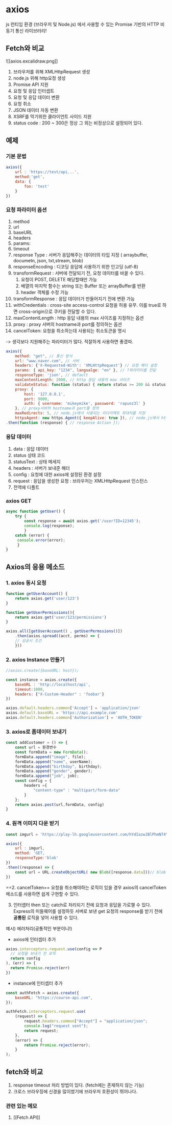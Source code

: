 
# axios

js 런티임 환경 (브라우저 및 Node.js) 에서 사용할 수 있는  Promise 기반의 HTTP 비동기 통신 라이브러리!

##  Fetch와 비교

![[axios.excalidraw.png]]

1. 브라우저를 위해 XMLHttpRequest 생성
2. node.js 위해 http요청 생성
3. Promise API 지원 
4. 요청 및 응답 인터셉트
5. 요청 및 응답 데이터 변환
6. 요청 취소 
7. JSON 데이터 자동 변환
8. XSRF를 막기위한 클라이언트 사이드 지원
9. status code : 200 ~ 300은 정상 그 외는 비정상으로 설정되어 있다.



## 예제

### 기본 문법
```js
axios({
	url : 'https://test/api...',
	method:'get',
	data: {
		foo: 'test'
	}
})
```


### 요청 파라미터 옵션

1. method
2. url
3. baseURL
4. headers
5. params:
6. timeout
7. response Type : 서버가 응답해주는 데이터의 타입 지정 ( arraybuffer, documetn, json, txt,stream, blob)
8. responseEncoding : 디코딩 응답에 사용하기 위한 인고딩 (utf-8)
9. transformRequest : 서버에 전달되기 전, 요청 데이터를 바꿀 수 있다.
	1. 요청이 POST, DELETE 해당할때만 가능
	2. 배열의 마지막 함수는 string 또는 Buffer 또는 arrayBuffer를 반환
	3. header 객체를 수정 가능
10. transformResponse : 응답 데이터가 만들어지기 전에 변환 가능
11. withCredentials : cross-site access-control 요청을 허용 유무. 이를 true로 하면 cross-origin으로 쿠키을 전달할 수 있다. 
12. maxContentLength : http 응답 내용의 max 사이즈를 지정하는 옵션
13. proxy : proxy 서버의 hostname과 port를 정의하는 옵션
14. cancelToken: 요청을 취소하는데 사용되는 취소토큰을 명시

-> 생각보다 지원해주는 파라미터가 많다. 적잘하게 사용하면 좋겠따. 


```js
axios({ 
	method: "get", // 통신 방식
	url: "www.naver.com", // 서버 
	headers: {'X-Requested-With': 'XMLHttpRequest'} // 요청 헤더 설정 
	params: { api_key: "1234", langualge: "en" }, // ?파라미터를 전달 
	responseType: 'json', // default 
	maxContentLength: 2000, // http 응답 내용의 max 사이즈 
	validateStatus: function (status) { return status >= 200 && status < 300; // default }, // HTTP응답 상태 코드에 대해 promise의 반환 값이 resolve 또는 reject 할지 지정 
	proxy: { 
		host: '127.0.0.1',
		port: 9000,
		auth: { username: 'mikeymike', password: 'rapunz3l' }
	}, // proxy서버의 hostname과 port를 정의
	maxRedirects: 5, // node.js에서 사용되는 리다이렉트 최대치를 지정 
	httpsAgent: new https.Agent({ keepAlive: true }), // node.js에서 https를 요청을 할때 사용자 정의 agent를 정의 })
.then(function (response) { // response Action });
```



### 응답 데이터
1. data : 응답 데이터
2. status 상태 코드
3. statusText : 상태 메세지
4. headers : 서버가 보내준 해더
5. config : 요청에 대한 axios에 설정된 환경 설정
6. request : 응답을 생성한 요청 : 브라우저는 XMLHttpRequest 인스턴스 
7. 전역에 디폴트 



### axios GET
```js
async function getUser() {
	try { 
		const response = await axios.get('/user?ID=12345');
		console.log(response); 
		}
	catch (error) {
	 console.error(error); 
	 } 
}
```


## Axios의 응용 메소드
### 1. axios 동시 요청 

```js
function getUserAccount() {
	return axios.get('user/123')
}

function getUserPermissions(){
	return axios.get('user/123/permissions')
}

axios.all([getUserAccount() , getUserPermssions()])
	.then(axios.spread((acct, perms) => {
	// 성공시 조건
	}))
```

### 2. axios Instance 만들기

```js
//axios.create({baseURL: host});

const instance = axios.create({
	baseURL : 'http://localhost/api',
	timeout:1000,
	headers: {"X-Custom-Header" : 'foobar'}
})
```

```js
axios.default.headers.common['Accept'] = 'application/json'
axios.default.baseURL = 'https://api.example.com'
axios.default.headers.common['Authorization'] = 'AUTH_TOKEN'
```

### 3. axios로 폼데이터 보내기
```js
const addCustomer = () => {
	const url = 환경변수
	const formData = new FormData();
	formData.append("image", file);
	formData.append("name", userName);
	formData.append("birthday", birthday);
	formData.append("gender", gender);
	formData.append("job", job);
	const config = {
		headers ={
			"content-type" : "multipart/form-data"
		}
	};
	return axios.post(url,formData, config)
}

```


### 4. 원격 이미지 다운 받기
```js
const imgurl = 'https://play-lh.googleusercontent.com/hYdIazwJBlPhmN74Yz3m_jU9nA6t02U7ZARfKunt6dauUAB6O3nLHp0v5ypisNt9OJk';

axios({
	url : imgurl,
	method: 'GET,
	responseType:'blob'
})
.then((response) => {
	const url = URL.createObjectURL( new Blob([response.data]))// blob 데이터를 객체 url로 변환
})
```

==2. cancelToken==
   요청을 취소해야하는 로직이 있을 경우 axios의 cancelToken 메소드를 사용하면 쉽게 구현할 수 있다.

3. 인터셉터
   then 또는 catch로 처리되기 전에 요청과 응답을 가로챌 수 있다.
   Express의 미들웨어를 설정하듯 서버로 보낸 get 요청의 response를 받기 전에 **공통된** 로직을 넣어 사용할 수 있다.

예시) 에러처리(공통적인 부분이니!)

- axios에 인터셉터 추가 
```js
axios.interceptors.request.use(config => P
  // 요청을 보내기 전 로직
  return config
), (err) => {
  return Promise.reject(err)
})
```


- instance에 인터셉터 추가 
```js
const authFetch = axios.create({
	baseURL: "https://course-api.com",
});

authFetch.interceptors.request.use(
	(request) => {
		request.headers.common["Accept"] = "application/json";
		console.log("request sent");
		return request;
	},
	(error) => {
		return Promise.reject(error);
	}
);
```


## fetch와 비교
1.  response timeout 처리 방법이 있다. (fetch에는 존재하지 않는 기능)
2. 크로스 브라우징에 신경을 많이썼기에 브라우저 호환성이 뛰어나다.

### 관련 있는 메모
1. [[Fetch API]]